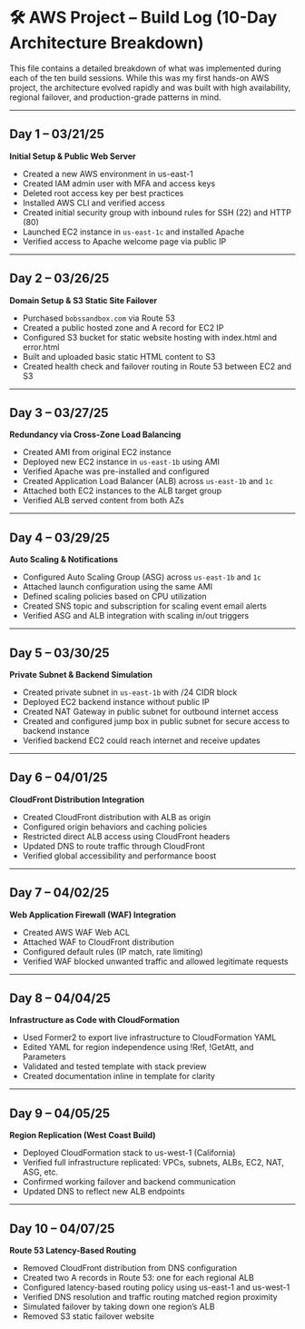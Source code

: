 # 🛠️ AWS Project – Build Log (10-Day Architecture Breakdown)

This file contains a detailed breakdown of what was implemented during each of the ten build sessions. While this was my first hands-on AWS project, the architecture evolved rapidly and was built with high availability, regional failover, and production-grade patterns in mind.

---

## Day 1 – 03/21/25  
**Initial Setup & Public Web Server**
- Created a new AWS environment in us-east-1
- Created IAM admin user with MFA and access keys
- Deleted root access key per best practices
- Installed AWS CLI and verified access
- Created initial security group with inbound rules for SSH (22) and HTTP (80)
- Launched EC2 instance in `us-east-1c` and installed Apache
- Verified access to Apache welcome page via public IP

---

## Day 2 – 03/26/25  
**Domain Setup & S3 Static Site Failover**
- Purchased `bobssandbox.com` via Route 53
- Created a public hosted zone and A record for EC2 IP
- Configured S3 bucket for static website hosting with index.html and error.html
- Built and uploaded basic static HTML content to S3
- Created health check and failover routing in Route 53 between EC2 and S3

---

## Day 3 – 03/27/25  
**Redundancy via Cross-Zone Load Balancing**
- Created AMI from original EC2 instance
- Deployed new EC2 instance in `us-east-1b` using AMI
- Verified Apache was pre-installed and configured
- Created Application Load Balancer (ALB) across `us-east-1b` and `1c`
- Attached both EC2 instances to the ALB target group
- Verified ALB served content from both AZs

---

## Day 4 – 03/29/25  
**Auto Scaling & Notifications**
- Configured Auto Scaling Group (ASG) across `us-east-1b` and `1c`
- Attached launch configuration using the same AMI
- Defined scaling policies based on CPU utilization
- Created SNS topic and subscription for scaling event email alerts
- Verified ASG and ALB integration with scaling in/out triggers

---

## Day 5 – 03/30/25  
**Private Subnet & Backend Simulation**
- Created private subnet in `us-east-1b` with /24 CIDR block
- Deployed EC2 backend instance without public IP
- Created NAT Gateway in public subnet for outbound internet access
- Created and configured jump box in public subnet for secure access to backend instance
- Verified backend EC2 could reach internet and receive updates

---

## Day 6 – 04/01/25  
**CloudFront Distribution Integration**
- Created CloudFront distribution with ALB as origin
- Configured origin behaviors and caching policies
- Restricted direct ALB access using CloudFront headers
- Updated DNS to route traffic through CloudFront
- Verified global accessibility and performance boost

---

## Day 7 – 04/02/25  
**Web Application Firewall (WAF) Integration**
- Created AWS WAF Web ACL
- Attached WAF to CloudFront distribution
- Configured default rules (IP match, rate limiting)
- Verified WAF blocked unwanted traffic and allowed legitimate requests

---

## Day 8 – 04/04/25  
**Infrastructure as Code with CloudFormation**
- Used Former2 to export live infrastructure to CloudFormation YAML
- Edited YAML for region independence using !Ref, !GetAtt, and Parameters
- Validated and tested template with stack preview
- Created documentation inline in template for clarity

---

## Day 9 – 04/05/25  
**Region Replication (West Coast Build)**
- Deployed CloudFormation stack to us-west-1 (California)
- Verified full infrastructure replicated: VPCs, subnets, ALBs, EC2, NAT, ASG, etc.
- Confirmed working failover and backend communication
- Updated DNS to reflect new ALB endpoints

---

## Day 10 – 04/07/25  
**Route 53 Latency-Based Routing**
- Removed CloudFront distribution from DNS configuration
- Created two A records in Route 53: one for each regional ALB
- Configured latency-based routing policy using us-east-1 and us-west-1
- Verified DNS resolution and traffic routing matched region proximity
- Simulated failover by taking down one region’s ALB
- Removed S3 static failover website

